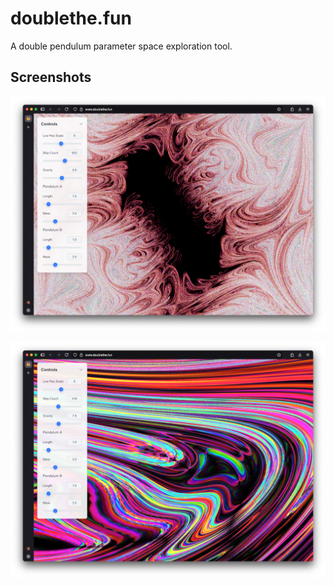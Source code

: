 # doublethe.fun

A double pendulum parameter space exploration tool.

## Screenshots

![Start Screen](screenshots/start.png)

![Zoomed In](screenshots/zoomed.png)
